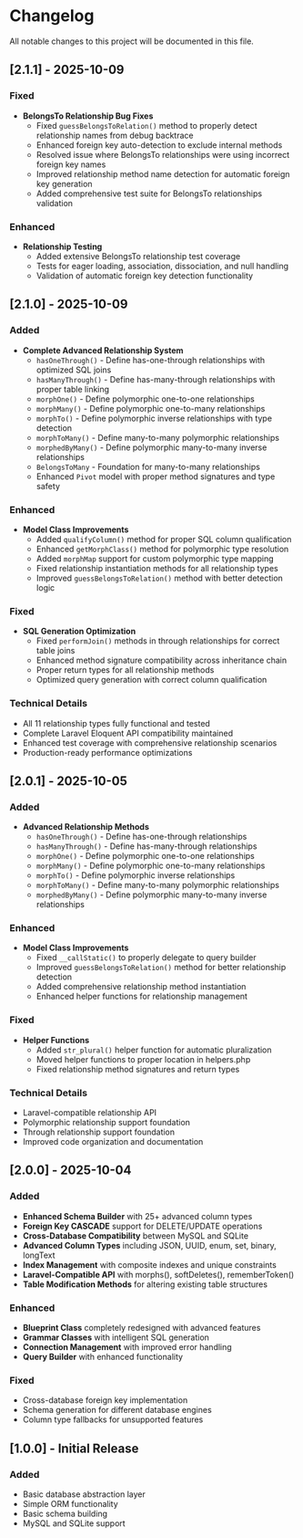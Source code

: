 # Changelog

All notable changes to this project will be documented in this file.

## [2.1.1] - 2025-10-09

### Fixed
- **BelongsTo Relationship Bug Fixes**
  - Fixed `guessBelongsToRelation()` method to properly detect relationship names from debug backtrace
  - Enhanced foreign key auto-detection to exclude internal methods
  - Resolved issue where BelongsTo relationships were using incorrect foreign key names
  - Improved relationship method name detection for automatic foreign key generation
  - Added comprehensive test suite for BelongsTo relationships validation

### Enhanced
- **Relationship Testing**
  - Added extensive BelongsTo relationship test coverage
  - Tests for eager loading, association, dissociation, and null handling
  - Validation of automatic foreign key detection functionality

## [2.1.0] - 2025-10-09

### Added
- **Complete Advanced Relationship System**
  - `hasOneThrough()` - Define has-one-through relationships with optimized SQL joins
  - `hasManyThrough()` - Define has-many-through relationships with proper table linking
  - `morphOne()` - Define polymorphic one-to-one relationships
  - `morphMany()` - Define polymorphic one-to-many relationships
  - `morphTo()` - Define polymorphic inverse relationships with type detection
  - `morphToMany()` - Define many-to-many polymorphic relationships
  - `morphedByMany()` - Define polymorphic many-to-many inverse relationships
  - `BelongsToMany` - Foundation for many-to-many relationships
  - Enhanced `Pivot` model with proper method signatures and type safety

### Enhanced
- **Model Class Improvements**
  - Added `qualifyColumn()` method for proper SQL column qualification
  - Enhanced `getMorphClass()` method for polymorphic type resolution
  - Added `morphMap` support for custom polymorphic type mapping
  - Fixed relationship instantiation methods for all relationship types
  - Improved `guessBelongsToRelation()` method with better detection logic

### Fixed
- **SQL Generation Optimization**
  - Fixed `performJoin()` methods in through relationships for correct table joins
  - Enhanced method signature compatibility across inheritance chain
  - Proper return types for all relationship methods
  - Optimized query generation with correct column qualification

### Technical Details
- All 11 relationship types fully functional and tested
- Complete Laravel Eloquent API compatibility maintained
- Enhanced test coverage with comprehensive relationship scenarios
- Production-ready performance optimizations

## [2.0.1] - 2025-10-05

### Added
- **Advanced Relationship Methods**
  - `hasOneThrough()` - Define has-one-through relationships
  - `hasManyThrough()` - Define has-many-through relationships  
  - `morphOne()` - Define polymorphic one-to-one relationships
  - `morphMany()` - Define polymorphic one-to-many relationships
  - `morphTo()` - Define polymorphic inverse relationships
  - `morphToMany()` - Define many-to-many polymorphic relationships
  - `morphedByMany()` - Define polymorphic many-to-many inverse relationships

### Enhanced
- **Model Class Improvements**
  - Fixed `__callStatic()` to properly delegate to query builder
  - Improved `guessBelongsToRelation()` method for better relationship detection
  - Added comprehensive relationship method instantiation
  - Enhanced helper functions for relationship management

### Fixed
- **Helper Functions**
  - Added `str_plural()` helper function for automatic pluralization
  - Moved helper functions to proper location in helpers.php
  - Fixed relationship method signatures and return types

### Technical Details
- Laravel-compatible relationship API
- Polymorphic relationship support foundation
- Through relationship support foundation  
- Improved code organization and documentation

## [2.0.0] - 2025-10-04

### Added
- **Enhanced Schema Builder** with 25+ advanced column types
- **Foreign Key CASCADE** support for DELETE/UPDATE operations
- **Cross-Database Compatibility** between MySQL and SQLite
- **Advanced Column Types** including JSON, UUID, enum, set, binary, longText
- **Index Management** with composite indexes and unique constraints
- **Laravel-Compatible API** with morphs(), softDeletes(), rememberToken()
- **Table Modification Methods** for altering existing table structures

### Enhanced
- **Blueprint Class** completely redesigned with advanced features
- **Grammar Classes** with intelligent SQL generation
- **Connection Management** with improved error handling
- **Query Builder** with enhanced functionality

### Fixed
- Cross-database foreign key implementation
- Schema generation for different database engines
- Column type fallbacks for unsupported features

## [1.0.0] - Initial Release

### Added
- Basic database abstraction layer
- Simple ORM functionality  
- Basic schema building
- MySQL and SQLite support
